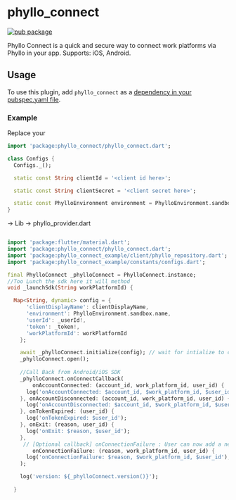 # phyllo_connect

[![pub package](https://img.shields.io/pub/v/phyllo_connect.svg)](https://pub.dev/packages/phyllo_connect)

Phyllo Connect is a quick and secure way to connect work platforms via Phyllo in your app.
Supports:
iOS, Android.

## Usage

To use this plugin, add `phyllo_connect` as a [dependency in your pubspec.yaml file](https://flutter.dev/platform-plugins/).

### Example

Replace your

```dart
import 'package:phyllo_connect/phyllo_connect.dart';

class Configs {
  Configs._();

  static const String clientId = '<client id here>';

  static const String clientSecret = '<client secret here>';

  static const PhylloEnvironment environment = PhylloEnvironment.sandbox; //set phyllo environment
}
```

-> Lib -> phyllo_provider.dart

```dart

import 'package:flutter/material.dart';
import 'package:phyllo_connect/phyllo_connect.dart';
import 'package:phyllo_connect_example/client/phyllo_repository.dart';
import 'package:phyllo_connect_example/constants/configs.dart';

final PhylloConnect _phylloConnect = PhylloConnect.instance;
//Too Lunch the sdk here it will method
void _launchSdk(String workPlatformId) {

  Map<String, dynamic> config = {
      'clientDisplayName': clientDisplayName,
      'environment': PhylloEnvironment.sandbox.name,
      'userId': _userId!,
      'token': _token!,
      'workPlatformId': workPlatformId
    };

    await _phylloConnect.initialize(config); // wait for intialize to complete
    _phylloConnect.open();
    
    //Call Back from Android/iOS SDK
    _phylloConnect.onConnectCallback(
        onAccountConnected: (account_id, work_platform_id, user_id) {
      log('onAccountConnected: $account_id, $work_platform_id, $user_id');
    }, onAccountDisconnected: (account_id, work_platform_id, user_id) {
      log('onAccountDisconnected: $account_id, $work_platform_id, $user_id');
    }, onTokenExpired: (user_id) {
      log('onTokenExpired: $user_id');
    }, onExit: (reason, user_id) {
      log('onExit: $reason, $user_id');
    },
     // [Optional callback] onConnectionFailure : User can now add a new callback connectionFailure for tracking the reason of accounts not getting connected.
        onConnectionFailure: (reason, work_platform_id, user_id) {
      log('onConnectionFailure: $reason, $work_platform_id, $user_id');
    );

    log('version: ${_phylloConnect.version()}');
    
  }

```